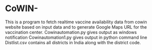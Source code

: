 # CoWIN-
This is a program to fetch realtime vaccine availability data from cowin website based on input data and to generate Google Maps URL for the vaccination center.
Cowinautomation.py gives output as windows notification
Cowinautomation1.py gives output in python command line
Distlist.csv contains all districts in India along with the district code.
